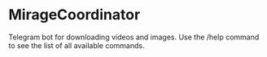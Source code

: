 # MirageCoordinator
Telegram bot for downloading videos and images. 
Use the /help command to see the list of all available commands.
